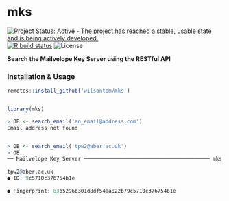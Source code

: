 # mks 

[![Project Status: Active - The project has reached a stable, usable state and is being actively developed.](http://www.repostatus.org/badges/latest/active.svg)](http://www.repostatus.org/#active)  [![R build status](https://github.com/wilsontom/mks/workflows/R-CMD-check/badge.svg)](https://github.com/wilsontom/mks/actions) ![License](https://img.shields.io/badge/license-GNU%20GPL%20v3.0-blue.svg "GNU GPL v3.0")

**Search the Mailvelope Key Server using the RESTful API**

### Installation & Usage

```R
remotes::install_github('wilsontom/mks')


library(mks)

> OB <- search_email('an_email@address.com')
Email address not found


> OB <- search_email('tpw2@aber.ac.uk')
> OB
── Mailvelope Key Server ───────────────────────────────────────── mks v0.1.0 ── 
 
tpw2@aber.ac.uk 
● ID: 9c5710c376754b1e
	 
● Fingerprint: 83b5296b301d8df54aa822b79c5710c376754b1e

```
